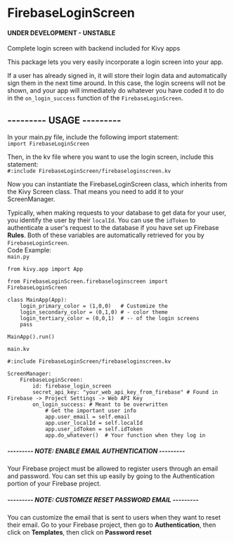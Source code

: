 # FirebaseLoginScreen
#### UNDER DEVELOPMENT - UNSTABLE ###
Complete login screen with backend included for Kivy apps

This package lets you very easily incorporate a login screen into your app.

If a user has already signed in, it will store their login data and automatically
sign them in the next time around. In this case, the login screens will not be
shown, and your app will immediately do whatever you have coded it to do in
the `on_login_success` function of the `FirebaseLoginScreen`.

<h2><b>--------- USAGE ---------</b></h1>

In your main.py file, include the following import statement:<br>
`import FirebaseLoginScreen`

Then, in the kv file where you want to use the login screen, include this statement:
<br>`#:include FirebaseLoginScreen/firebaseloginscreen.kv`

Now you can instantiate the FirebaseLoginScreen class, which inherits from the
Kivy Screen class. That means you need to add it to your ScreenManager.

Typically, when making requests to your database to get data for your user, you
identify the user by their `localId`. You can use the `idToken` to authenticate
a user's request to the database if you have set up Firebase <b>Rules</b>. Both
of these variables are automatically retrieved for you by `FirebaseLoginScreen`.<br>
Code Example:<br>
`main.py`

    from kivy.app import App
    
    from FirebaseLoginScreen.firebaseloginscreen import FirebaseLoginScreen
    
    class MainApp(App):
        login_primary_color = (1,0,0)   # Customize the
        login_secondary_color = (0,1,0) # - color theme
        login_tertiary_color = (0,0,1)  # -- of the login screens
        pass
        
    MainApp().run()



`main.kv`
    
    #:include FirebaseLoginScreen/firebaseloginscreen.kv

    ScreenManager:
        FirebaseLoginScreen:
            id: firebase_login_screen
            secret_api_key: "your_web_api_key_from_firebase" # Found in Firebase -> Project Settings -> Web API Key
            on_login_success: # Meant to be overwritten
                # Get the important user info
                app.user_email = self.email
                app.user_localId = self.localId
                app.user_idToken = self.idToken
                app.do_whatever()  # Your function when they log in


<h5><b>--------- NOTE: ENABLE EMAIL AUTHENTICATION ---------</b></h5>
Your Firebase project must be allowed to register users through an email and
password. You can set this up easily by going to the Authentication portion of your
Firebase project.

<h5><b>--------- NOTE: CUSTOMIZE RESET PASSWORD EMAIL ---------</b></h5>
You can customize the email that is sent to users when they want to reset their email.
Go to your Firebase project, then go to <b>Authentication</b>, then click on <b>Templates</b>,
then click on <b>Password reset</b>


